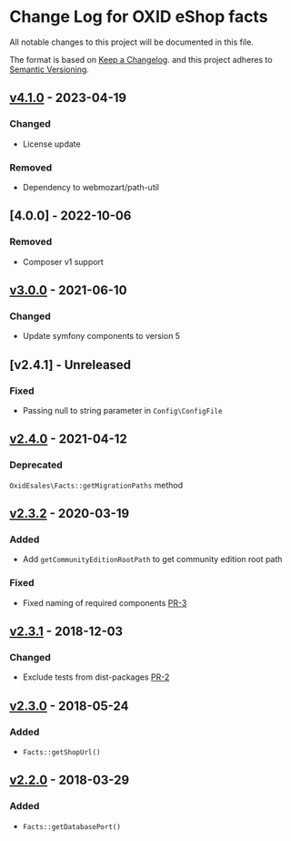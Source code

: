 # Change Log for OXID eShop facts

All notable changes to this project will be documented in this file.

The format is based on [Keep a Changelog](http://keepachangelog.com/ ).
and this project adheres to [Semantic Versioning](http://semver.org/ ).

## [v4.1.0] - 2023-04-19

### Changed
- License update

### Removed
- Dependency to webmozart/path-util


## [4.0.0] - 2022-10-06

### Removed
- Composer v1 support

## [v3.0.0] - 2021-06-10

### Changed

- Update symfony components to version 5

## [v2.4.1] - Unreleased

### Fixed
- Passing null to string parameter in `Config\ConfigFile`

## [v2.4.0] - 2021-04-12

### Deprecated

`OxidEsales\Facts::getMigrationPaths` method

## [v2.3.2] - 2020-03-19

### Added

- Add `getCommunityEditionRootPath` to get community edition root path

### Fixed

- Fixed naming of required components [PR-3](https://github.com/OXID-eSales/oxideshop-facts/pull/3)

## [v2.3.1] - 2018-12-03

### Changed

- Exclude tests from dist-packages [PR-2](https://github.com/OXID-eSales/oxideshop-facts/pull/2)

## [v2.3.0] - 2018-05-24

### Added

- `Facts::getShopUrl()`

[v2.3.0]: https://github.com/OXID-eSales/oxideshop-facts/compare/v2.2.0...v2.3.0

## [v2.2.0] - 2018-03-29

### Added

- `Facts::getDatabasePort()`

[v4.1.0]: https://github.com/OXID-eSales/oxideshop-facts/compare/v4.0.0...v4.1.0
[v4.0.0]: https://github.com/OXID-eSales/oxideshop-facts/compare/v3.0.0...v4.0.0
[v3.0.0]: https://github.com/OXID-eSales/oxideshop-facts/compare/v2.4.0...v3.0.0
[v2.4.0]: https://github.com/OXID-eSales/oxideshop-facts/compare/v2.3.2...v2.4.0
[v2.3.2]: https://github.com/OXID-eSales/oxideshop-facts/compare/v2.3.1...v2.3.2
[v2.3.1]: https://github.com/OXID-eSales/oxideshop-facts/compare/v2.3.0...v2.3.1
[v2.3.0]: https://github.com/OXID-eSales/oxideshop-facts/compare/v2.2.0...v2.3.0
[v2.2.0]: https://github.com/OXID-eSales/oxideshop-facts/compare/v2.1.0...v2.2.0

